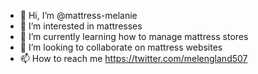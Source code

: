 - 👋 Hi, I’m @mattress-melanie
- 👀 I’m interested in mattresses
- 🌱 I’m currently learning how to manage mattress stores
- 💞️ I’m looking to collaborate on mattress websites
- 📫 How to reach me https://twitter.com/melengland507

<!---
mattress-melanie/mattress-melanie is a ✨ special ✨ repository because its `README.md` (this file) appears on your GitHub profile.
You can click the Preview link to take a look at your changes.
--->

